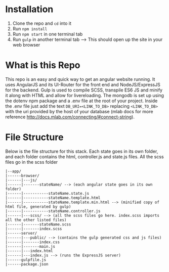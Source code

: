 
# Installation

1. Clone the repo and `cd` into it
2. Run `npm install`
3. Run `npm start` in one terminal tab
4. Run `gulp` in another terminal tab --> This should open up the site in your web browser

# What is this Repo

This repo is an easy and quick way to get an angular website running. It uses AngularJS and its UI-Router for the front end and NodeJS/ExpressJS for the backend. Gulp is used to compile SCSS, transpile ES6 JS and minify it along with HTML and allow for livereloading. The mongodb is set up using the dotenv npm package and a .env file at the root of your project. Inside the .env file just add the text `DB_URI=<LINK_TO_DB>` replacing `<LINK_TO_DB>` with the uri provided by the host of your database (mlab docs for more reference http://docs.mlab.com/connecting/#connect-string). 

# File Structure

Below is the file structure for this stack. Each state goes in its own folder, and each folder contains the html, controller.js and state.js files. All the scss files go in the scss folder
```
|--app/
|------browser/
|------|---js/
|------|-------stateName/ --> (each angular state goes in its own folder)
|------|-----------stateName.state.js
|------|-----------stateName.template.html
|------|-----------stateName.template.min.html --> (minified copy of html file, generated by gulp)
|------|-----------stateName.controller.js
|------|---scss/ --> (all the scss files go here. index.scss imports all the other listed files)
|------|-------stateName.scss
|------|-------index.scss
|------server/
|------|---public/ --> (contains the gulp generated css and js files)
|------|-------index.css
|------|-------main.js
|------|---index.html
|------|---index.js --> (runs the ExpressJS server)
|------gulpfile.js
|------package.json
```
